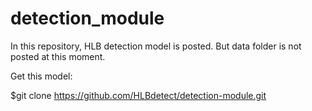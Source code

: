 # detection_module
In this repository, HLB detection model is posted. But data folder is not posted at this moment.

Get this model:

$git clone https://github.com/HLBdetect/detection-module.git

